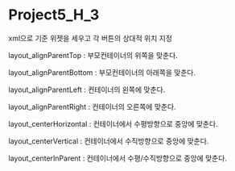 # Project5_H_3
xml으로 기준 위젯을 세우고 각 버튼의 상대적 위치 지정

layout_alignParentTop : 부모컨테이너의 위쪽을 맞춘다.

layout_alignParentBottom : 부모컨테이너의 아래쪽을 맞춘다.

layout_alignParentLeft : 컨테이너의 왼쪽에 맞춘다.

layout_alignParentRight : 컨테이너의 오른쪽에 맞춘다.

layout_centerHorizontal : 컨테이너에서 수평방향으로 중앙에 맞춘다.

layout_centerVertical : 컨테이너에서 수직방향으로 중앙에 맞춘다.

layout_centerInParent : 컨테이너에서 수평/수직방향으로 중앙에 맞춘다.


